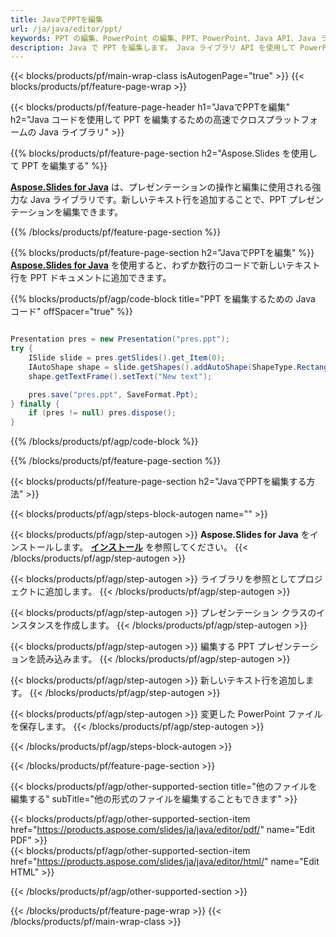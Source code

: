 ```yaml
---
title: JavaでPPTを編集
url: /ja/java/editor/ppt/
keywords: PPT の編集、PowerPoint の編集、PPT、PowerPoint、Java API、Java ライブラリ
description: Java で PPT を編集します。 Java ライブラリ API を使用して PowerPoint プレゼンテーションを編集する
---
```


{{< blocks/products/pf/main-wrap-class isAutogenPage="true" >}}
{{< blocks/products/pf/feature-page-wrap >}}

{{< blocks/products/pf/feature-page-header h1="JavaでPPTを編集" h2="Java コードを使用して PPT を編集するための高速でクロスプラットフォームの Java ライブラリ" >}}

{{% blocks/products/pf/feature-page-section h2="Aspose.Slides を使用して PPT を編集する" %}}

[**Aspose.Slides for Java**](https://products.aspose.com/slides/ja/java/) は、プレゼンテーションの操作と編集に使用される強力な Java ライブラリです。新しいテキスト行を追加することで、PPT プレゼンテーションを編集できます。 

{{% /blocks/products/pf/feature-page-section %}}




{{% blocks/products/pf/feature-page-section  h2="JavaでPPTを編集" %}}
[**Aspose.Slides for Java**](https://products.aspose.com/slides/ja/java/) を使用すると、わずか数行のコードで新しいテキスト行を PPT ドキュメントに追加できます。

{{% blocks/products/pf/agp/code-block title="PPT を編集するための Java コード" offSpacer="true" %}}
```java

Presentation pres = new Presentation("pres.ppt");
try {
    ISlide slide = pres.getSlides().get_Item(0);
    IAutoShape shape = slide.getShapes().addAutoShape(ShapeType.Rectangle, 10, 10, 100, 50);
    shape.getTextFrame().setText("New text");

    pres.save("pres.ppt", SaveFormat.Ppt);
} finally {
    if (pres != null) pres.dispose();
}
```
{{% /blocks/products/pf/agp/code-block %}}

{{% /blocks/products/pf/feature-page-section %}}




{{< blocks/products/pf/feature-page-section  h2="JavaでPPTを編集する方法" >}}


{{< blocks/products/pf/agp/steps-block-autogen name="" >}}


{{< blocks/products/pf/agp/step-autogen >}}
**Aspose.Slides for Java** をインストールします。 [**インストール**](https://docs.aspose.com/slides/java/installation/) を参照してください。
{{< /blocks/products/pf/agp/step-autogen >}}

{{< blocks/products/pf/agp/step-autogen >}}
ライブラリを参照としてプロジェクトに追加します。
{{< /blocks/products/pf/agp/step-autogen >}}

{{< blocks/products/pf/agp/step-autogen >}}
プレゼンテーション クラスのインスタンスを作成します。
{{< /blocks/products/pf/agp/step-autogen >}}

{{< blocks/products/pf/agp/step-autogen >}}
編集する PPT プレゼンテーションを読み込みます。
{{< /blocks/products/pf/agp/step-autogen >}}

{{< blocks/products/pf/agp/step-autogen >}}
新しいテキスト行を追加します。
{{< /blocks/products/pf/agp/step-autogen >}}

{{< blocks/products/pf/agp/step-autogen >}}
変更した PowerPoint ファイルを保存します。
{{< /blocks/products/pf/agp/step-autogen >}}


{{< /blocks/products/pf/agp/steps-block-autogen >}}


{{< /blocks/products/pf/feature-page-section >}}




{{< blocks/products/pf/agp/other-supported-section title="他のファイルを編集する" subTitle="他の形式のファイルを編集することもできます" >}}

{{< blocks/products/pf/agp/other-supported-section-item href="https://products.aspose.com/slides/ja/java/editor/pdf/" name="Edit PDF" >}}    
{{< blocks/products/pf/agp/other-supported-section-item href="https://products.aspose.com/slides/ja/java/editor/html/" name="Edit HTML" >}}  



{{< /blocks/products/pf/agp/other-supported-section >}}

{{< /blocks/products/pf/feature-page-wrap >}}
{{< /blocks/products/pf/main-wrap-class >}}